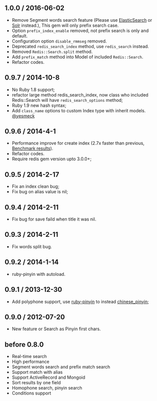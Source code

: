 ## 1.0.0 / 2016-06-02

- Remove Segment words search feature (Please use [ElasticSearch](https://www.elastic.co/) or [Solr](http://lucene.apache.org/solr/) instead.), This gem will only prefix search case.
- Option `prefix_index_enable` removed, not prefix search is only and default.
- Configuration option `disable_rmmseg` removed.
- Deprecated `redis_search_index` method, use `redis_search` instead.
- Removed `Redis::Search.split` method.
- Add `prefix_match` method into Model of included `Redis::Search`.
- Refactor codes.

## 0.9.7 / 2014-10-8

- No Ruby 1.8 support;
- refactor large method redis_search_index, now class who included Redis::Search will have `redis_search_options` method;
- Ruby 1.9 new hash syntax;
- Add `class_name` options to custom Index type with inherit models. [@yesmeck](https://github.com/yesmeck)

## 0.9.6 / 2014-4-1

- Performance improve for create index (2.7x faster than previous, [Benchmark results](https://gist.github.com/huacnlee/9907235)).
- Refactor codes.
- Require redis gem version upto 3.0.0+;

## 0.9.5 / 2014-2-17

- Fix an index clean bug;
- Fix bug on alias value is nil;

## 0.9.4 / 2014-2-11

- Fix bug for save faild when title it was nil.

## 0.9.3 / 2014-2-11

- Fix words split bug.

## 0.9.2 / 2014-1-14

- ruby-pinyin with autoload.

## 0.9.1 / 2013-12-30

- Add polyphone support, use [ruby-pinyin](https://github.com/janx/ruby-pinyin) to instead [chinese_pinyin](https://github.com/flyerhzm/chinese_pinyin);

## 0.9.0 / 2012-07-20

- New feature or Search as Pinyin first chars.

## before 0.8.0

- Real-time search
- High performance
- Segment words search and prefix match search
- Support match with alias
- Support ActiveRecord and Mongoid
- Sort results by one field
- Homophone search, pinyin search
- Conditions support
